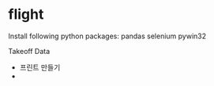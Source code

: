 # flight

Install following python packages:
    pandas
    selenium
    pywin32
    

Takeoff Data
* 프린트 만들기
*